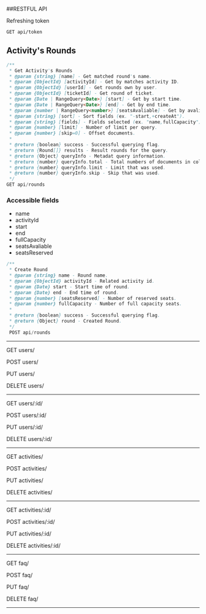 ##RESTFUL API

Refreshing token
```
GET api/token
```

## Activity's Rounds
```java
/**
 * Get Activity's Rounds
 * @param {string} [name] - Get matched round's name.
 * @param {ObjectId} [activityId] - Get by matches activity ID.
 * @param {ObjectId} [userId] - Get rounds own by user.
 * @param {ObjectId} [ticketId] - Get round of ticket.
 * @param {Date | RangeQuery<Date>} [start] - Get by start time.
 * @param {Date | RangeQuery<Date>} [end] - Get by end time.
 * @param {number | RangeQuery<number>} [seatsAvaliable] - Get by avaliable seats.
 * @param {string} [sort] - Sort fields (ex. "-start,+createAt").
 * @param {string} [fields] - Fields selected (ex. "name,fullCapacity").
 * @param {number} [limit] - Number of limit per query.
 * @param {number} [skip=0] - Offset documents.
 *
 * @return {boolean} success - Successful querying flag.
 * @return {Round[]} results - Result rounds for the query.
 * @return {Object} queryInfo - Metadat query information.
 * @return {number} queryInfo.total - Total numbers of documents in collection that matched.
 * @return {number} queryInfo.limit - Limit that was used.
 * @return {number} queryInfo.skip - Skip that was used.
 */
GET api/rounds
```
### Accessible fields
 * name
 * activityId
 * start
 * end
 * fullCapacity
 * seatsAvaliable
 * seatsReserved

```java
/**
 * Create Round
 * @param {string} name - Round name.
 * @param {ObjectId} activityId - Related activity id.
 * @param {Date} start - Start time of round.
 * @param {Date} end - End time of round.
 * @param {number} [seatsReserved] - Number of reserved seats.
 * @param {number} fullCapacity - Number of full capacity seats.
 *
 * @return {boolean} success - Successful querying flag.
 * @return {Object} round - Created Round.
 */
 POST api/rounds
```

---
GET users/

POST users/

PUT users/

DELETE users/

---
GET users/:id/

POST users/:id/

PUT users/:id/

DELETE users/:id/

---
GET activities/

POST activities/

PUT activities/

DELETE activities/

---

GET activities/:id/

POST activities/:id/

PUT activities/:id/

DELETE activities/:id/

---
GET faq/

POST faq/

PUT faq/

DELETE faq/

---
